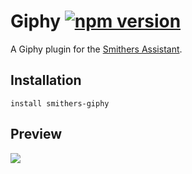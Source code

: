 # Giphy [![npm version](https://img.shields.io/npm/v/smithers-giphy.svg?style=flat)](https://www.npmjs.com/package/smithers-giphy)

A Giphy plugin for the [Smithers Assistant](https://github.com/SmithersAssistant/smithers).

## Installation

```
install smithers-giphy
```

## Preview

![](https://d.pr/i/18iKM+)
